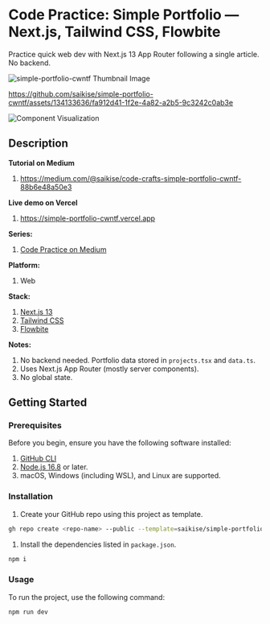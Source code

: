 # Code Practice: Simple Portfolio — Next.js, Tailwind CSS, Flowbite

Practice quick web dev with Next.js 13 App Router following a single article. No backend.

![simple-portfolio-cwntf Thumbnail Image](https://github.com/saikise/simple-portfolio-cwntf/assets/134133636/ff5e9652-106f-4840-8b7a-3332e266779d)


https://github.com/saikise/simple-portfolio-cwntf/assets/134133636/fa912d41-1f2e-4a82-a2b5-9c3242c0ab3e

![Component Visualization](https://github.com/saikise/simple-portfolio-cwntf/assets/134133636/bab6cf7c-3543-4b38-9c40-cc0e6847d5bd)

## Description

**Tutorial on Medium**

1. https://medium.com/@saikise/code-crafts-simple-portfolio-cwntf-88b6e48a50e3

**Live demo on Vercel**

1. https://simple-portfolio-cwntf.vercel.app

**Series:**

1. [Code Practice on Medium](https://medium.com/@saikise/list/code-practice-780f4532716a)

**Platform:**

1. Web

**Stack:**

1. [Next.js 13](https://nextjs.org/docs)
1. [Tailwind CSS](https://tailwindcss.com/)
1. [Flowbite](https://flowbite.com/)

**Notes:**

1. No backend needed. Portfolio data stored in `projects.tsx` and `data.ts`.
1. Uses Next.js App Router (mostly server components).
1. No global state.

## Getting Started

### Prerequisites

Before you begin, ensure you have the following software installed:

1. [GitHub CLI](https://cli.github.com/manual/installation)
1. [Node.js 16.8](https://nodejs.org/) or later.
1. macOS, Windows (including WSL), and Linux are supported.

### Installation

1. Create your GitHub repo using this project as template.

```bash
gh repo create <repo-name> --public --template=saikise/simple-portfolio-cwntf
```

1. Install the dependencies listed in `package.json`.

```bash
npm i
```

### Usage

To run the project, use the following command:

```bash
npm run dev
```

